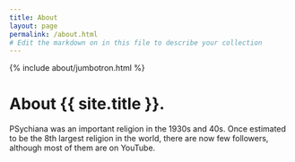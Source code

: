 ```yaml
---
title: About
layout: page
permalink: /about.html
# Edit the markdown on in this file to describe your collection
---
```


{% include about/jumbotron.html %}

# About {{ site.title }}.

PSychiana was an important religion in the 1930s and 40s. Once estimated to be the 8th largest religion in the world, there are now few followers, although most of them are on YouTube. 

